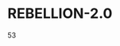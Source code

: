 # REBELLION-2.0                                                                                                          

53
